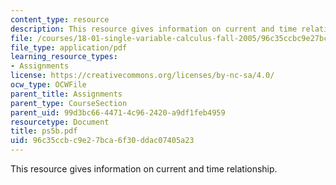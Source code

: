 ```yaml
---
content_type: resource
description: This resource gives information on current and time relationship.
file: /courses/18-01-single-variable-calculus-fall-2005/96c35ccbc9e27bca6f30ddac07405a23_ps5b.pdf
file_type: application/pdf
learning_resource_types:
- Assignments
license: https://creativecommons.org/licenses/by-nc-sa/4.0/
ocw_type: OCWFile
parent_title: Assignments
parent_type: CourseSection
parent_uid: 99d3bc66-4471-4c96-2420-a9df1feb4959
resourcetype: Document
title: ps5b.pdf
uid: 96c35ccb-c9e2-7bca-6f30-ddac07405a23
---
```

This resource gives information on current and time relationship.